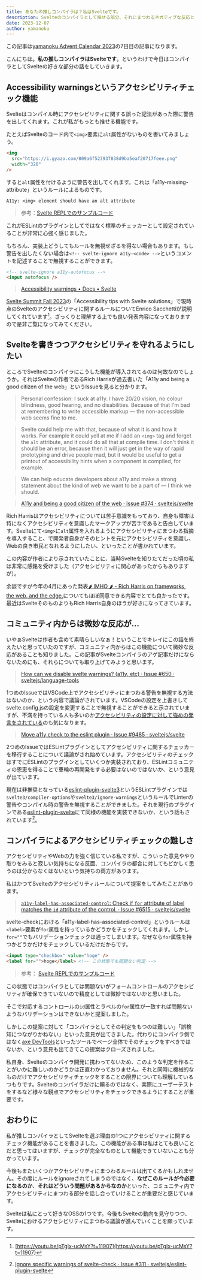 ```yaml
---
title: あなたの推しコンパイラは？私はSvelteです。
description: Svelteのコンパイラとして推せる部分、それにまつわるネガティブな反応とこれからの在り方について
date: 2023-12-07
author: yamanoku
---
```


この記事は[yamanoku Advent Calendar 2023](https://adventar.org/calendars/8589)の7日目の記事になります。

こんにちは。**私の推しコンパイラはSvelteです**。というわけで今日はコンパイラとしてSvelteの好きな部分の話をしていきます。

## Accessibility warningsというアクセシビリティチェック機能

Svelteはコンパイル時にアクセシビリティに関する誤った記法があった際に警告を出してくれます。これが私がもっとも推せる機能です。

たとえばSvelteのコード内で`<img>`要素に`alt`属性がないものを書いてみましょう。

```html
<img
  src="https://i.gyazo.com/809a6f523937838d9ba5eaf20717feee.png"
  width="320"
/>
```

すると`alt`属性を付けるように警告を出してくれます。これは「a11y-missing-attribute」というルールによるものです。

```shell
A11y: <img> element should have an alt attribute
```

> 参考：[Svelte REPLでのサンプルコード](https://svelte.dev/repl/7c40bf320f5040ce80c72803da37b072?version=4.2.8)

これがESLintのプラグインとしてではなく標準のチェッカーとして設定されていることが非常に心強く感じました。

もちろん、実装上どうしてもルールを無視せざるを得ない場合もあります。もし警告を出したくない場合は`<!-- svelte-ignore a11y-<code> -->`というコメントを記述することで無視することができます。

```html
<!-- svelte-ignore a11y-autofocus -->
<input autofocus />
```

> [Accessibility warnings • Docs • Svelte](https://svelte.jp/docs/accessibility-warnings)

[Svelte Summit Fall 2023](https://www.sveltesummit.com/2023/fall)の「Accessibility tips with Svelte solutions」で現時点のSvelteのアクセシビリティに関するルールについてEnrico Sacchettiが説明してくれています[^1]。ざっくりと理解する上でも良い発表内容になっておりますので是非ご覧になってみてください。

[^1]: [https://youtu.be/pTgIx-ucMsY?t=11907](https://youtu.be/pTgIx-ucMsY?t=11907)

## Svelteを書きつつアクセシビリティを守れるようにしたい

ところでSvelteのコンパイラにこうした機能が導入されてるのは何故なのでしょうか。それはSvelteの作者であるRich Harrisが過去書いた「A11y and being a good citizen of the web」というIssueを見ると分かります。

> Personal confession: I suck at a11y. I have 20/20 vision, no colour blindness, good hearing, and no disabilities. Because of that I'm bad at remembering to write accessible markup — the non-accessible web seems fine to me.

> Svelte could help me with that, because of what it is and how it works. For example it could yell at me if I add an `<img>` tag and forget the `alt` attribute, and it could do all that at compile time. I don't think it should be an error, because then it will just get in the way of rapid prototyping and drive people mad, but it would be useful to get a printout of accessibility hints when a component is compiled, for example.

> We can help educate developers about a11y and make a strong statement about the kind of web we want to be a part of — I think we should.

> [A11y and being a good citizen of the web · Issue #374 · sveltejs/svelte](https://github.com/sveltejs/svelte/issues/374)

Rich Harrisはアクセシビリティについては苦手意識をもっており、自身も障害は特になくアクセシビリティを意識したマークアップが苦手であると告白しています。Svelteにて`<img>`に`alt`属性を入れるようにアクセシビリティにまつわる指摘を導入すること、で開発者自身がそのヒントを元にアクセシビリティを意識し、Webの良き市民となれるようにしたい、といったことが書かれています。

この内容が作者により示されていたことに、当時Svelteを知りたてだった頃の私は非常に感銘を受けました（アクセシビリティに関心があったからもありますが）。

余談ですが今年の4月にあった発表[🌶️ IMHO 🌶️ - Rich Harris on frameworks, the web, and the edge.](https://zenn.dev/ryoppippi/articles/8addfe62eb4d3e)についてもほぼ同意できる内容でとても良かったです。最近はSvelteそのものよりもRich Harris自身のほうが好きになってきています。

## コミュニティ内からは微妙な反応が…

いやぁSvelteは作者も含めて素晴らしいなぁ！ということでキレイにこの話を終えたいと思っていたのですが、コミュニティ内からはこの機能について微妙な反応があることも知りました。この記事がSvelteコンパイラのアゲ記事だけにならないためにも、それらについても取り上げてみようと思います。

> [How can we disable svelte warnings? (a11y, etc) · Issue #650 · sveltejs/language-tools](https://github.com/sveltejs/language-tools/issues/650)

1つめのIssueではVSCode上でアクセシビリティにまつわる警告を無視する方法はないのか、という内容で議論がされています。VSCodeの設定を上書きしてsvelte.config.jsの設定を変更することで無視することができると示されていますが、不満を持っている人も多いのか[アクセシビリティの設定に対して強めの発言をされている](https://github.com/sveltejs/language-tools/issues/650#issuecomment-1207510357)のも気になります。

> [Move a11y check to the eslint plugin · Issue #9485 · sveltejs/svelte](https://github.com/sveltejs/svelte/issues/9485)

2つめのIssueではESLintプラグインとしてアクセシビリティに関するチェッカーを移行することについて議論がされ始めています。アクセシビリティのチェックはすでにESLintのプラグインとしていくつか実装されており、ESLintコミュニティの恩恵を得ることで車輪の再開発をする必要はないのではないか、という意見が出ています。

現在は非推奨となっている[eslint-plugin-svelte3](https://github.com/sveltejs/eslint-plugin-svelte3)というESLintプラグインでは`svelte3/compiler-options`や`svelte3/ignore-warnings`というルールでLinterの警告やコンパイル時の警告を無視することができました。それを現行のプラグインである[eslint-plugin-svelte](https://github.com/sveltejs/eslint-plugin-svelte/)にて同様の機能を実装できないか、という話もされています[^2]。

[^2]: [Ignore specific warnings of svelte-check · Issue #311 · sveltejs/eslint-plugin-svelte](https://github.com/sveltejs/eslint-plugin-svelte/issues/311)

## コンパイラによるアクセシビリティチェックの難しさ

アクセシビリティやWebの力を強く信じている私ですが、こういった意見ややり取りをみると寂しい気持ちになる反面、コンパイラの都合に対してもどかしく思うのは分からなくはないという気持ちの両方があります。

私はかつてSvelteのアクセシビリティルールについて提案をしてみたことがあります。

> [`a11y-label-has-associated-control`: Check if `for` attribute of label matches the `id` attribute of the control. · Issue #6515 · sveltejs/svelte](https://github.com/sveltejs/svelte/issues/6515)

svelte-checkにおける「a11y-label-has-associated-control」というルールは`<label>`要素が`for`属性を持っているかどうかをチェックしてくれます。しかし`for=""`でもバリデーションチェックは通ってしまいます。なぜなら`for`属性を持つかどうかだけをチェックしているだけだからです。

<!-- prettier-ignore-start -->
```html
<input type="checkbox" value="hoge" />
<label for="">hoge</label> <!-- この状態でも問題ない判定 -->
```
<!-- prettier-ignore-end -->

> 参考： [Svelte REPLでのサンプルコード](https://svelte.dev/repl/230fc5c1a4ff459f80fb0a27e7258fe6?version=4.2.8)

この状態ではコンパイラとしては問題ないがフォームコントロールのアクセシビリティが確保できていないので精度としては微妙ではないかと思いました。

そこで対応するコントロールの`id`属性とラベルの`for`属性が一致すれば問題ないようなバリデーションはできないかと提案しました。

しかしこの提案に対して「コンパイラとしてその判定をもつのは難しい」「誤検知につながりかねない」といった意見が出てきました。代わりにコンパイラ側ではなく[axe DevTools](https://www.deque.com/axe/)といったツールでページ全体でそのチェックをすべきではないか、という意見も出てきてこの提案はクローズされました。

私自身、Svelteのコンパイラ開発に携わってないため、このような判定を作ることがいかに難しいのかどうかは正直わかっておりません。それと同時に機械的なものだけでアクセシビリティチェックをすることの限界についても理解しているつもりです。Svelteのコンパイラだけに頼るのではなく、実際にユーザーテストをするなど様々な観点でアクセシビリティをチェックできるようにすることが重要です。

## おわりに

私が推しコンパイラとしてSvelteを選ぶ理由の1つにアクセシビリティに関するチェック機能があることを書きました。この機能がある事は私はとても良いことだと思ってはいますが、チェックが完全なものとして機能できていないことも分かっています。

今後もまたいくつかアクセシビリティにまつわるルールは出てくるかもしれません。その度にルールをignoreされてしまうのではなく、**なぜこのルールが今必要になるのか**、**それはどういう問題があるからなのか**といった、コミュニティ内でアクセシビリティにまつわる部分を話し合っていけることが重要だと感じています。

Svelteは私にとって好きなOSSの1つです。今後もSvelteの動向を見守りつつ、Svelteにおけるアクセシビリティにまつわる議論が進んでいくことを願っています。
